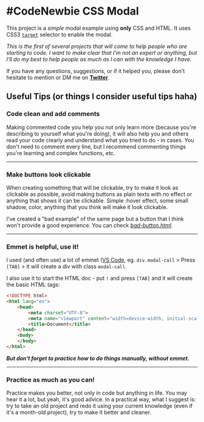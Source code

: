 # #CodeNewbie CSS Modal

This project is a *simple* modal example using **only** CSS and HTML. It uses CSS3 [`target`](https://developer.mozilla.org/en-US/docs/Web/CSS/:target) selector to enable the modal.

*This is the first of several projects that will come to help people who are starting to code. I want to make clear that I'm not an expert or anything, but I'll do my best to help people as much as I can with the knowledge I have.*

If you have any questions, suggestions, or if it helped you, please don't hesitate to mention or DM me on **[Twitter](https://twitter.com/mantoanrodrigo)**.


## Useful Tips (or things I consider useful tips haha)

### Code clean and add comments
Making commented code you help you not only learn more (because you're describing to yourself what you're doing), it will also help you and others read your code clearly and understand what you tried to do - in cases. You don't need to comment every line, but I recommend commenting things you're learning and complex functions, etc.

-------

### Make buttons look clickable
When creating something that will be clickable, try to make it look as clickable as possible, avoid making buttons as plain texts with no effect or anything that shows it can be clickable. Simple :hover effect, some small shadow, color, anything that you think will make it look clickable.

I've created a "bad example" of the same page but a button that I think won't provide a good experience. You can check *[bad-button.html](/codenewbie-css_modal/bad-button.html)*.

-------

### Emmet is helpful, use it!
I used (and often use) a lot of emmet ([VS Code](https://code.visualstudio.com/), eg. `div.modal-call` > Press `[TAB]` > it will create a div with class `modal-call`.

I also use it to start the HTML doc - put `!` and press `[TAB]` and it will create the basic HTML tags:
```html
<!DOCTYPE html>
<html lang="en">
    <head>
        <meta charset="UTF-8">
        <meta name="viewport" content="width=device-width, initial-scale=1.0">
        <title>Document</title>
    </head>
    <body>
    </body>
</html>
```

***But don't forget to practice how to do things manually, without emmet.***

------

### Practice as much as you can!
Practice makes you better, not only in code but anything in life. You may hear it a lot, but yeah, it's good advice. In a practical way, what I suggest is: try to take an old project and redo it using your current knowledge (even if it's a month-old project), try to make it better and cleaner.


